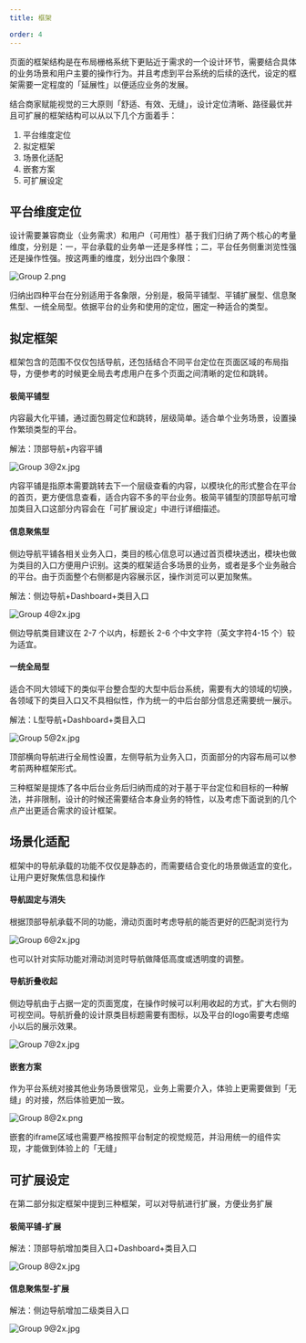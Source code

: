 ```yaml
---
title: 框架

order: 4
---
```


页面的框架结构是在布局栅格系统下更贴近于需求的一个设计环节，需要结合具体的业务场景和用户主要的操作行为。并且考虑到平台系统的后续的迭代，设定的框架需要一定程度的「延展性」以便适应业务的发展。

结合商家赋能视觉的三大原则「舒适、有效、无缝」，设计定位清晰、路径最优并且可扩展的框架结构可以从以下几个方面着手：

1. 平台维度定位
2. 拟定框架
3. 场景化适配
4. 嵌套方案
5. 可扩展设定

## 平台维度定位

设计需要兼容商业（业务需求）和用户（可用性）基于我们归纳了两个核心的考量维度，分别是：一，平台承载的业务单一还是多样性；二，平台任务侧重浏览性强还是操作性强。按这两重的维度，划分出四个象限：

![Group 2.png](https://img.alicdn.com/tfs/TB1j6xSLQvoK1RjSZFwXXciCFXa-2588-1090.png)

归纳出四种平台在分别适用于各象限，分别是，极简平铺型、平铺扩展型、信息聚焦型、一统全局型。依据平台的业务和使用的定位，圈定一种适合的类型。

## 拟定框架

框架包含的范围不仅仅包括导航，还包括结合不同平台定位在页面区域的布局指导，方便参考的时候更全局去考虑用户在多个页面之间清晰的定位和跳转。

#### 极简平铺型

内容最大化平铺，通过面包屑定位和跳转，层级简单。适合单个业务场景，设置操作繁琐类型的平台。

解法：顶部导航+内容平铺

![Group 3@2x.jpg](https://img.alicdn.com/tfs/TB1k_tELRLoK1RjSZFuXXXn0XXa-2828-1224.jpg)

内容平铺是指原本需要跳转去下一个层级查看的内容，以模块化的形式整合在平台的首页，更方便信息查看，适合内容不多的平台业务。极简平铺型的顶部导航可增加类目入口这部分内容会在「可扩展设定」中进行详细描述。

#### 信息聚焦型

侧边导航平铺各相关业务入口，类目的核心信息可以通过首页模块透出，模块也做为类目的入口方便用户识别。这类的框架适合多场景的业务，或者是多个业务融合的平台。由于页面整个右侧都是内容展示区，操作浏览可以更加聚焦。

解法：侧边导航+Dashboard+类目入口

![Group 4@2x.jpg](https://img.alicdn.com/tfs/TB1mJtELSzqK1RjSZFLXXcn2XXa-2860-1260.jpg)

侧边导航类目建议在 2-7 个以内，标题长 2-6 个中文字符（英文字符4-15 个）较为适宜。

#### 一统全局型

适合不同大领域下的类似平台整合型的大型中后台系统，需要有大的领域的切换，各领域下的类目入口又不具相似性，作为统一的中后台部分信息还需要统一展示。

解法：L型导航+Dashboard+类目入口

![Group 5@2x.jpg](https://img.alicdn.com/tfs/TB1I6NULNjaK1RjSZFAXXbdLFXa-2824-1150.jpg)

顶部横向导航进行全局性设置，左侧导航为业务入口，页面部分的内容布局可以参考前两种框架形式。

三种框架是提炼了各中后台业务后归纳而成的对于基于平台定位和目标的一种解法，并非限制，设计的时候还需要结合本身业务的特性，以及考虑下面说到的几个点产出更适合需求的设计框架。

## 场景化适配

框架中的导航承载的功能不仅仅是静态的，而需要结合变化的场景做适宜的变化，让用户更好聚焦信息和操作

#### 导航固定与消失

根据顶部导航承载不同的功能，滑动页面时考虑导航的能否更好的匹配浏览行为

![Group 6@2x.jpg](https://img.alicdn.com/tfs/TB1YU4LLG6qK1RjSZFmXXX0PFXa-2522-1162.jpg)

也可以针对实际功能对滑动浏览时导航做降低高度或透明度的调整。

#### 导航折叠收起

侧边导航由于占据一定的页面宽度，在操作时候可以利用收起的方式，扩大右侧的可视空间。导航折叠的设计原类目标题需要有图标，以及平台的logo需要考虑缩小以后的展示效果。

![Group 7@2x.jpg](https://img.alicdn.com/tfs/TB1e049LNjaK1RjSZKzXXXVwXXa-2822-1088.jpg)

#### 嵌套方案

作为平台系统对接其他业务场景很常见，业务上需要介入，体验上更需要做到「无缝」的对接，然后体验更加一致。

![Group 8@2x.png](https://img.alicdn.com/tfs/TB1r4lOLQPoK1RjSZKbXXX1IXXa-2822-1152.jpg)

嵌套的iframe区域也需要严格按照平台制定的视觉规范，并沿用统一的组件实现，才能做到体验上的「无缝」

## 可扩展设定

在第二部分拟定框架中提到三种框架，可以对导航进行扩展，方便业务扩展

#### 极简平铺-扩展

解法：顶部导航增加类目入口+Dashboard+类目入口

![Group 8@2x.jpg](https://img.alicdn.com/tfs/TB1J6hMLIbpK1RjSZFyXXX_qFXa-2828-1150.jpg)

#### 信息聚焦型-扩展

解法：侧边导航增加二级类目入口

![Group 9@2x.jpg](https://img.alicdn.com/tfs/TB1mnfDLFzqK1RjSZSgXXcpAVXa-2822-1294.png)
